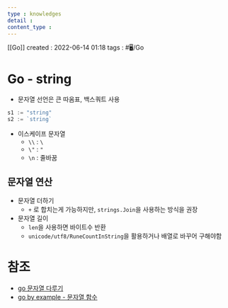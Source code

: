 ```yaml
---
type : knowledges
detail : 
content_type :
---
```


[[Go]]
created : 2022-06-14 01:18
tags : #🖥️/Go 

# Go - string
- 문자열 선언은 큰 따옴표, 백스쿼트 사용

```go
s1 := "string"
s2 := `string`
```

- 이스케이프 문자열
	- `\\` : `\`
	- `\"` : `"`
	- `\n` : 줄바꿈

## 문자열 연산
- 문자열 더하기
	- `+` 로 합치는게 가능하지만, `strings.Join`을 사용하는 방식을 권장
- 문자열 길이
	- `len`을 사용하면 바이트수 반환
	- `unicode/utf8/RuneCountInString`을 활용하거나 배열로 바꾸어 구해야함

# 참조
- [go 문자열 다루기](https://leo-bb.tistory.com/60)
- [go by example - 문자열 함수](https://mingrammer.com/gobyexample/string-functions/)
